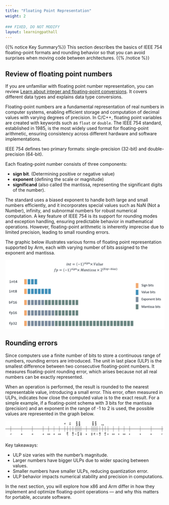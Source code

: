```yaml
---
title: "Floating Point Representation"
weight: 2

### FIXED, DO NOT MODIFY
layout: learningpathall
---
```


{{% notice Key Summary%}}
This section describes the basics of IEEE 754 floating-point formats and rounding behavior so that you can avoid surprises when moving code between architectures.
{{% /notice %}}

## Review of floating point numbers

If you are unfamiliar with floating point number representation, you can review [Learn about integer and floating-point conversions](/learning-paths/cross-platform/integer-vs-floats/introduction-integer-float-types/). It covers different data types and explains data type conversions.

Floating-point numbers are a fundamental representation of real numbers in computer systems, enabling efficient storage and computation of decimal values with varying degrees of precision. In C/C++, floating point variables are created with keywords such as  `float` or `double`. The IEEE 754 standard, established in 1985, is the most widely used format for floating-point arithmetic, ensuring consistency across different hardware and software implementations.

IEEE 754 defines two primary formats: single-precision (32-bit) and double-precision (64-bit). 

Each floating-point number consists of three components: 
- **sign bit**. (Determining positive or negative value)
- **exponent** (defining the scale or magnitude)
- **significand** (also called the mantissa, representing the significant digits of the number). 

The standard uses a biased exponent to handle both large and small numbers efficiently, and it incorporates special values such as NaN (Not a Number), infinity, and subnormal numbers for robust numerical computation. A key feature of IEEE 754 is its support for rounding modes and exception handling, ensuring predictable behavior in mathematical operations. However, floating-point arithmetic is inherently imprecise due to limited precision, leading to small rounding errors.

The graphic below illustrates various forms of floating point representation supported by Arm, each with varying number of bits assigned to the exponent and mantissa.

![floating-point](./floating-point-numbers.png)

## Rounding errors 

Since computers use a finite number of bits to store a continuous range of numbers, rounding errors are introduced. The unit in last place (ULP) is the smallest difference between two consecutive floating-point numbers. It measures floating-point rounding error, which arises because not all real numbers can be exactly represented. 

When an operation is performed, the result is rounded to the nearest representable value, introducing a small error. This error, often measured in ULPs, indicates how close the computed value is to the exact result. For a simple example, if a floating-point schema with 3 bits for the mantissa (precision) and an exponent in the range of -1 to 2 is used, the possible values are represented in the graph below. 

![ulp](./ulp.png)

Key takeaways:

- ULP size varies with the number’s magnitude.
- Larger numbers have bigger ULPs due to wider spacing between values.
- Smaller numbers have smaller ULPs, reducing quantization error.
- ULP behavior impacts numerical stability and precision in computations.

In the next section, you will explore how x86 and Arm differ in how they implement and optimize floating-point operations — and why this matters for portable, accurate software.
